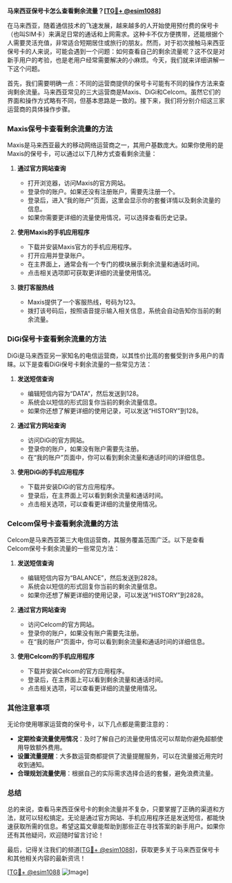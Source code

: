 **马来西亚保号卡怎么查看剩余流量？[[TG💪+ @esim1088](https://t.me/s/esim1088)]**

在马来西亚，随着通信技术的飞速发展，越来越多的人开始使用预付费的保号卡（也叫SIM卡）来满足日常的通话和上网需求。这种卡不仅方便携带，还能根据个人需要灵活充值，非常适合短期居住或旅行的朋友。然而，对于初次接触马来西亚保号卡的人来说，可能会遇到一个问题：如何查看自己的剩余流量呢？这不仅是对新手用户的考验，也是老用户经常需要解决的小麻烦。今天，我们就来详细讲解一下这个问题。

首先，我们需要明确一点：不同的运营商提供的保号卡可能有不同的操作方法来查询剩余流量。马来西亚常见的三大运营商是Maxis、DiGi和Celcom。虽然它们的界面和操作方式略有不同，但基本思路是一致的。接下来，我们将分别介绍这三家运营商的具体操作步骤。

### Maxis保号卡查看剩余流量的方法

Maxis是马来西亚最大的移动网络运营商之一，其用户基数庞大。如果你使用的是Maxis的保号卡，可以通过以下几种方式查看剩余流量：

1. **通过官方网站查询**
   - 打开浏览器，访问Maxis的官方网站。
   - 登录你的账户。如果还没有注册账户，需要先注册一个。
   - 登录后，进入“我的账户”页面，这里会显示你的套餐详情以及剩余流量的信息。
   - 如果你需要更详细的流量使用情况，可以选择查看历史记录。

2. **使用Maxis的手机应用程序**
   - 下载并安装Maxis官方的手机应用程序。
   - 打开应用并登录账户。
   - 在主界面上，通常会有一个专门的模块展示剩余流量和通话时间。
   - 点击相关选项即可获取更详细的流量使用情况。

3. **拨打客服热线**
   - Maxis提供了一个客服热线，号码为123。
   - 拨打该号码后，按照语音提示输入相关信息，系统会自动告知你当前的剩余流量。

### DiGi保号卡查看剩余流量的方法

DiGi是马来西亚另一家知名的电信运营商，以其性价比高的套餐受到许多用户的青睐。以下是查看DiGi保号卡剩余流量的一些常见方法：

1. **发送短信查询**
   - 编辑短信内容为“DATA”，然后发送到128。
   - 系统会以短信的形式回复你当前的剩余流量信息。
   - 如果你还想了解更详细的使用记录，可以发送“HISTORY”到128。

2. **通过官方网站查询**
   - 访问DiGi的官方网站。
   - 登录你的账户，如果没有账户需要先注册。
   - 在“我的账户”页面中，你可以看到剩余流量和通话时间的详细信息。

3. **使用DiGi的手机应用程序**
   - 下载并安装DiGi的官方应用程序。
   - 登录后，在主界面上可以看到剩余流量和通话时间。
   - 点击相关选项，可以查看更详细的流量使用情况。

### Celcom保号卡查看剩余流量的方法

Celcom是马来西亚第三大电信运营商，其服务覆盖范围广泛。以下是查看Celcom保号卡剩余流量的一些常见方法：

1. **发送短信查询**
   - 编辑短信内容为“BALANCE”，然后发送到2828。
   - 系统会以短信的形式回复你当前的剩余流量信息。
   - 如果你还想了解更详细的使用记录，可以发送“HISTORY”到2828。

2. **通过官方网站查询**
   - 访问Celcom的官方网站。
   - 登录你的账户，如果没有账户需要先注册。
   - 在“我的账户”页面中，你可以看到剩余流量和通话时间的详细信息。

3. **使用Celcom的手机应用程序**
   - 下载并安装Celcom的官方应用程序。
   - 登录后，在主界面上可以看到剩余流量和通话时间。
   - 点击相关选项，可以查看更详细的流量使用情况。

### 其他注意事项

无论你使用哪家运营商的保号卡，以下几点都是需要注意的：

- **定期检查流量使用情况**：及时了解自己的流量使用情况可以帮助你避免超额使用导致额外费用。
- **设置流量提醒**：大多数运营商都提供了流量提醒服务，可以在流量接近用完时收到通知。
- **合理规划流量使用**：根据自己的实际需求选择合适的套餐，避免浪费流量。

### 总结

总的来说，查看马来西亚保号卡的剩余流量并不复杂，只要掌握了正确的渠道和方法，就可以轻松搞定。无论是通过官方网站、手机应用程序还是发送短信，都能快速获取所需的信息。希望这篇文章能帮助到那些正在寻找答案的新手用户。如果你还有其他疑问，欢迎随时留言讨论！

最后，记得关注我们的频道[[TG💪+ @esim1088](https://t.me/s/esim1088)]，获取更多关于马来西亚保号卡和其他相关内容的最新资讯！ 

[[TG💪+ @esim1088](https://t.me/s/esim1088) ![Image](https://i.postimg.cc/4NQfJmqS/Snipaste-2025-05-13-00-14-12.png)]